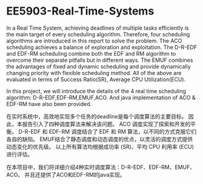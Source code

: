 # EE5903-Real-Time-Systems
In a Real Time System, achieving deadlines of multiple tasks efficiently is the main target of every scheduling algorithm. Therefore, four scheduling algorithms are introduced in this report to solve the problem. The ACO scheduling achieves a balance of exploration and exploitation. The D-R-EDF and EDF-RM scheduling combine both the EDF and RM algorithm to overcome their separate pitfalls but in different ways. The EMUF combines the advantages of fixed and dynamic scheduling and provide dynamically changing priority with flexible scheduling method. All of the above are evaluated in terms of Success Ratio(SR), Average CPU Utilization(ECU).

In this project, we will introduce the details of the 4 real time scheduling algorithm: D-R-EDF,EDF-RM,EMUF,ACO. And java implementation of ACO & EDF-RM have also been provided.

在实时系统中，高效地实现多个任务的deadline是每个调度算法的主要目标。 因此，本报告引入了四种调度算法来解决该问题。 ACO 调度实现了探索和开发的平衡。 D-R-EDF 和 EDF-RM 调度结合了 EDF 和 RM 算法，以不同的方式克服它们各自的缺陷。 EMUF结合了静态调度和动态调度的优点，以灵活的调度方式提供动态变化的优先级。 以上所有算法均根据成功率 (SR)、平均 CPU 利用率 (ECU) 进行评估。

在本项目中，我们将详细介绍4种实时调度算法：D-R-EDF、EDF-RM、EMUF、ACO。 并且还提供了ACO和EDF-RM的java实现。
